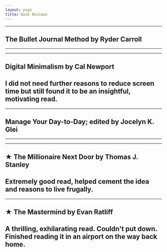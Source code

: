 ```yaml
---
layout: page
title: Book Reviews
---
```


---
## The Bullet Journal Method by Ryder Carroll

---

---
## Digital Minimalism by Cal Newport

I did not need further reasons to reduce screen time but still found it to be an insightful, motivating read.
---

---
## Manage Your Day-to-Day; edited by Jocelyn K. Glei

---

---
## ★ The Millionaire Next Door by Thomas J. Stanley

Extremely good read, helped cement the idea and reasons to live frugally.
---

---
## ★ The Mastermind by Evan Ratliff

A thrilling, exhilarating read. Couldn't put down. Finished reading it in an airport on the way back home.
---